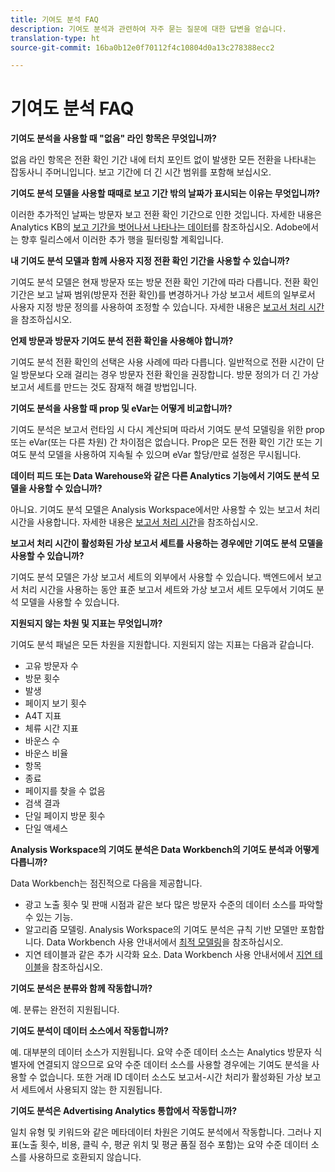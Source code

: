```yaml
---
title: 기여도 분석 FAQ
description: 기여도 분석과 관련하여 자주 묻는 질문에 대한 답변을 얻습니다.
translation-type: ht
source-git-commit: 16ba0b12e0f70112f4c10804d0a13c278388ecc2

---
```



# 기여도 분석 FAQ

**기여도 분석을 사용할 때 &quot;없음&quot; 라인 항목은 무엇입니까?**

없음 라인 항목은 전환 확인 기간 내에 터치 포인트 없이 발생한 모든 전환을 나타내는 잡동사니 주머니입니다. 보고 기간에 더 긴 시간 범위를 포함해 보십시오.

**기여도 분석 모델을 사용할 때때로 보고 기간 밖의 날짜가 표시되는 이유는 무엇입니까?**

이러한 추가적인 날짜는 방문자 보고 전환 확인 기간으로 인한 것입니다. 자세한 내용은 Analytics KB의 [보고 기간을 벗어나서 나타나는 데이터](https://helpx.adobe.com/kr/analytics/kb/data-appearing-outside-reporting-window.html)를 참조하십시오. Adobe에서는 향후 릴리스에서 이러한 추가 행을 필터링할 계획입니다.

**내 기여도 분석 모델과 함께 사용자 지정 전환 확인 기간을 사용할 수 있습니까?**

기여도 분석 모델은 현재 방문자 또는 방문 전환 확인 기간에 따라 다릅니다. 전환 확인 기간은 보고 날짜 범위(방문자 전환 확인)를 변경하거나 가상 보고서 세트의 일부로서 사용자 지정 방문 정의를 사용하여 조정할 수 있습니다. 자세한 내용은 [보고서 처리 시간](../../../../components/vrs/vrs-report-time-processing.md)을 참조하십시오.

**언제 방문과 방문자 기여도 분석 전환 확인을 사용해야 합니까?**

기여도 분석 전환 확인의 선택은 사용 사례에 따라 다릅니다. 일반적으로 전환 시간이 단일 방문보다 오래 걸리는 경우 방문자 전환 확인을 권장합니다. 방문 정의가 더 긴 가상 보고서 세트를 만드는 것도 잠재적 해결 방법입니다.

**기여도 분석을 사용할 때 prop 및 eVar는 어떻게 비교합니까?**

기여도 분석은 보고서 런타임 시 다시 계산되며 따라서 기여도 분석 모델링을 위한 prop 또는 eVar(또는 다른 차원) 간 차이점은 없습니다. Prop은 모든 전환 확인 기간 또는 기여도 분석 모델을 사용하여 지속될 수 있으며 eVar 할당/만료 설정은 무시됩니다.

**데이터 피드 또는 Data Warehouse와 같은 다른 Analytics 기능에서 기여도 분석 모델을 사용할 수 있습니까?**

아니요. 기여도 분석 모델은 Analysis Workspace에서만 사용할 수 있는 보고서 처리 시간을 사용합니다. 자세한 내용은 [보고서 처리 시간](../../../../components/vrs/vrs-report-time-processing.md)을 참조하십시오.

**보고서 처리 시간이 활성화된 가상 보고서 세트를 사용하는 경우에만 기여도 분석 모델을 사용할 수 있습니까?**

기여도 분석 모델은 가상 보고서 세트의 외부에서 사용할 수 있습니다. 백엔드에서 보고서 처리 시간을 사용하는 동안 표준 보고서 세트와 가상 보고서 세트 모두에서 기여도 분석 모델을 사용할 수 있습니다.

**지원되지 않는 차원 및 지표는 무엇입니까?**

기여도 분석 패널은 모든 차원을 지원합니다. 지원되지 않는 지표는 다음과 같습니다.

* 고유 방문자 수
* 방문 횟수
* 발생
* 페이지 보기 횟수
* A4T 지표
* 체류 시간 지표
* 바운스 수
* 바운스 비율
* 항목
* 종료
* 페이지를 찾을 수 없음
* 검색 결과
* 단일 페이지 방문 횟수
* 단일 액세스

**Analysis Workspace의 기여도 분석은 Data Workbench의 기여도 분석과 어떻게 다릅니까?**

Data Workbench는 점진적으로 다음을 제공합니다.

* 광고 노출 횟수 및 판매 시점과 같은 보다 많은 방문자 수준의 데이터 소스를 파악할 수 있는 기능.
* 알고리즘 모델링. Analysis Workspace의 기여도 분석은 규칙 기반 모델만 포함합니다. Data Workbench 사용 안내서에서 [최적 모델링](https://marketing.adobe.com/resources/help/en_US/insight/client/c_attrib_algorithmic.html)을 참조하십시오.
* 지연 테이블과 같은 추가 시각화 요소. Data Workbench 사용 안내서에서 [지연 테이블](https://marketing.adobe.com/resources/help/en_US/insight/client/c_lat_tbls.html)을 참조하십시오.

**기여도 분석은 분류와 함께 작동합니까?**

예. 분류는 완전히 지원됩니다.

**기여도 분석이 데이터 소스에서 작동합니까?**

예. 대부분의 데이터 소스가 지원됩니다. 요약 수준 데이터 소스는 Analytics 방문자 식별자에 연결되지 않으므로 요약 수준 데이터 소스를 사용할 경우에는 기여도 분석을 사용할 수 없습니다. 또한 거래 ID 데이터 소스도 보고서-시간 처리가 활성화된 가상 보고서 세트에서 사용되지 않는 한 지원됩니다.

**기여도 분석은 Advertising Analytics 통합에서 작동합니까?**

일치 유형 및 키워드와 같은 메타데이터 차원은 기여도 분석에서 작동합니다. 그러나 지표(노출 횟수, 비용, 클릭 수, 평균 위치 및 평균 품질 점수 포함)는 요약 수준 데이터 소스를 사용하므로 호환되지 않습니다.
